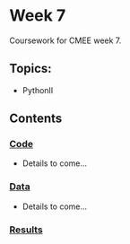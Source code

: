 # Week 7
Coursework for CMEE week 7.
## Topics:
* PythonII

## Contents
### [Code](https://github.com/SamT123/CMEECoursework/tree/master/Week7/Code)
* Details to come...




### [Data](https://github.com/SamT123/CMEECoursework/tree/master/Week7/Data)
* Details to come...

### [Results](https://github.com/SamT123/CMEECoursework/tree/master/Week7/Results)
